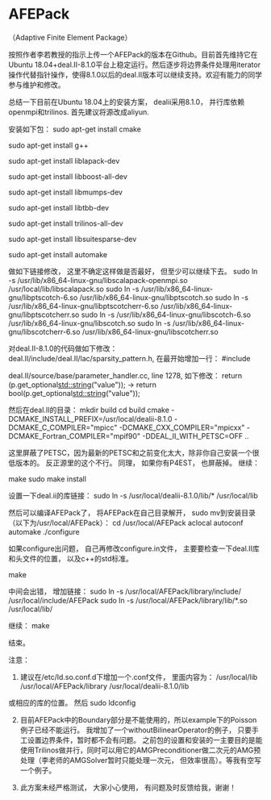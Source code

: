 # AFEPack
（Adaptive Finite Element Package）

按照作者李若教授的指示上传一个AFEPack的版本在Github。目前首先维持它在Ubuntu 18.04+deal.II-8.1.0平台上稳定运行。然后逐步将边界条件处理用iterator操作代替指针操作，使得8.1.0以后的deal.II版本可以继续支持。欢迎有能力的同学参与维护和修改。

总结一下目前在Ubuntu 18.04上的安装方案， dealii采用8.1.0， 并行库依赖openmpi和trilinos. 首先建议将源改成aliyun.

安装如下包：
sudo apt-get install cmake

sudo apt-get install g++

sudo apt-get install liblapack-dev

sudo apt-get install libboost-all-dev

sudo apt-get install libmumps-dev

sudo apt-get install libtbb-dev

sudo apt-get install trilinos-all-dev

sudo apt-get install libsuitesparse-dev

sudo apt-get install automake

做如下链接修改， 这里不确定这样做是否最好， 但至少可以继续下去。
sudo ln -s /usr/lib/x86_64-linux-gnu/libscalapack-openmpi.so /usr/local/lib/libscalapack.so
sudo ln -s /usr/lib/x86_64-linux-gnu/libptscotch-6.so /usr/lib/x86_64-linux-gnu/libptscotch.so
sudo ln -s /usr/lib/x86_64-linux-gnu/libptscotcherr-6.so /usr/lib/x86_64-linux-gnu/libptscotcherr.so
sudo ln -s /usr/lib/x86_64-linux-gnu/libscotch-6.so /usr/lib/x86_64-linux-gnu/libscotch.so
sudo ln -s /usr/lib/x86_64-linux-gnu/libscotcherr-6.so /usr/lib/x86_64-linux-gnu/libscotcherr.so

对deal.II-8.1.0的代码做如下修改：
deal.II/include/deal.II/lac/sparsity_pattern.h, 在最开始增加一行：
#include <algorithm>

deal.II/source/base/parameter_handler.cc, line 1278, 如下修改：
return (p.get_optional<std::string>("value")); -> return bool(p.get_optional<std::string>("value"));

然后在deal.II的目录：
mkdir build
cd build
cmake -DCMAKE_INSTALL_PREFIX=/usr/local/dealii-8.1.0 -DCMAKE_C_COMPILER="mpicc" -DCMAKE_CXX_COMPILER="mpicxx" -DCMAKE_Fortran_COMPILER="mpif90" -DDEAL_II_WITH_PETSC=OFF ..

这里屏蔽了PETSC，因为最新的PETSC和之前变化太大，除非你自己安装一个很低版本的。 反正源里的这个不行。 同理， 如果你有P4EST， 也屏蔽掉。 继续：

make
sudo make install

设置一下deal.ii的库链接：
sudo ln -s /usr/local/dealii-8.1.0/lib/* /usr/local/lib

然后可以编译AFEPack了， 将AFEPack在自己目录解开， sudo mv到安装目录（以下为/usr/local/AFEPack）：
cd /usr/local/AFEPack
aclocal
autoconf
automake
./configure

如果configure出问题， 自己再修改configure.in文件， 主要要检查一下deal.II库和头文件的位置， 以及c++的std标准。

make

中间会出错， 增加链接：
sudo ln -s /usr/local/AFEPack/library/include/ /usr/local/include/AFEPack
sudo ln -s /usr/local/AFEPack/library/lib/*.so /usr/local/lib/

继续：
make

结束。

注意： 
1. 建议在/etc/ld.so.conf.d下增加一个.conf文件， 里面内容为：
/usr/local/lib
/usr/local/AFEPack/library
/usr/local/dealii-8.1.0/lib

或相应的库的位置。 然后
sudo ldconfig

2. 目前AFEPack中的Boundary部分是不能使用的，所以example下的Poisson例子已经不能运行。 我增加了一个withoutBilinearOperator的例子， 只要手工设置边界条件，暂时都不会有问题。 之前包的设置和安装的一主要目的是能使用Trilinos做并行，同时可以用它的AMGPreconditioner做二次元的AMG预处理（李老师的AMGSolver暂时只能处理一次元， 但效率很高）。等我有空写一个例子。

3. 此方案未经严格测试， 大家小心使用， 有问题及时反馈给我，谢谢！
